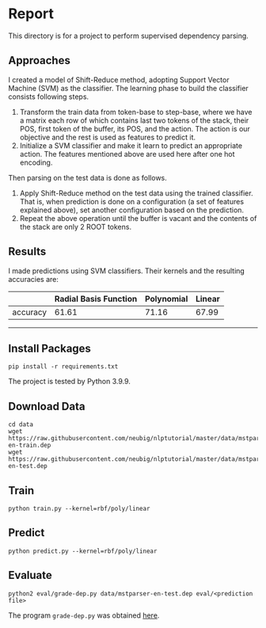 # Report

This directory is for a project to perform supervised dependency parsing.


## Approaches

I created a model of Shift-Reduce method, adopting Support Vector Machine (SVM) as the classifier. The learning phase to build the classifier consists following steps.

1. Transform the train data from token-base to step-base, where we have a matrix each row of which contains last two tokens of the stack, their POS, first token of the buffer, its POS, and the action. The action is our objective and the rest is used as features to predict it.
1. Initialize a SVM classifier and make it learn to predict an appropriate action. The features mentioned above are used here after one hot encoding.

Then parsing on the test data is done as follows.

1. Apply Shift-Reduce method on the test data using the trained classifier. That is, when prediction is done on a configuration (a set of features explained above), set another configuration based on the prediction.
1. Repeat the above operation until the buffer is vacant and the contents of the stack are only 2 ROOT tokens.


## Results

I made predictions using SVM classifiers. Their kernels and the resulting accuracies are:

|          | Radial Basis Function | Polynomial | Linear |
| -------- | --------------------- | ---------- | ------ |
| accuracy | 61.61                 | 71.16      | 67.99  |


---


## Install Packages

```
pip install -r requirements.txt
```

The project is tested by Python 3.9.9.


## Download Data

```
cd data
wget https://raw.githubusercontent.com/neubig/nlptutorial/master/data/mstparser-en-train.dep
wget https://raw.githubusercontent.com/neubig/nlptutorial/master/data/mstparser-en-test.dep
```


## Train

```
python train.py --kernel=rbf/poly/linear
```


## Predict

```
python predict.py --kernel=rbf/poly/linear
```


## Evaluate

```
python2 eval/grade-dep.py data/mstparser-en-test.dep eval/<prediction file>
```

The program `grade-dep.py` was obtained [here](https://github.com/neubig/nlptutorial/tree/master/script).
